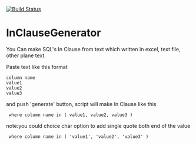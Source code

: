 [![Build Status](https://travis-ci.org/yuyabu/InClauseGenerator.svg?branch=master)](https://travis-ci.org/yuyabu/InClauseGenerator)

# InClauseGenerator

You Can make SQL's In Clause from text which written in  excel, text file, other plane text.

Paste text like this format

```
column name
value1
value2
value3
```

and push 'generate' button, script will make In Clause like this

```
 where column name in ( value1, value2, value3 ) 
```

note:you could choice char option to add single quote both end of the value

```
 where column name in ( 'value1', 'value2', 'value3' ) 
```
